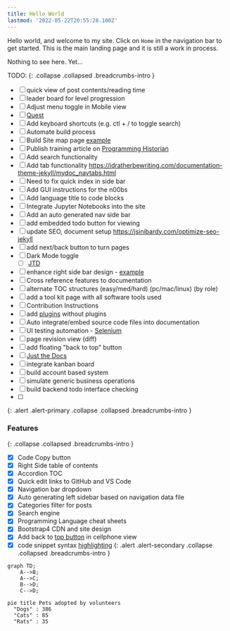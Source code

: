 ```yaml
---
title: Hello World
lastmod: '2022-05-22T20:55:28.100Z'
---
```


Hello world, and welcome to my site. Click on `Home` in the navigation bar to get started.
This is the main landing page and it is still a work in process.

Nothing to see here. Yet...

<!-- FIXME:
- [ ] - Adjust menu toggle in Mobile view
- [ ] fix presentation of search results
-->

TODO:
{: .collapse .collapsed .breadcrumbs-intro }
- [ ] quick view of post contents/reading time
- [ ] leader board for level progression
- [ ] Adjust menu toggle in Mobile view
- [ ] [Quest](/quests/home)
- [ ] Add keyboard shortcuts (e.g. ctl + / to toggle search)
- [ ] Automate build process
- [ ] Build Site map page [example](http://www.publicdomainsherpa.com/site-map.html)
- [ ] Publish training article on [Programming Historian](https://programminghistorian.org/) 
- [ ] Add search functionality
- [ ] Add tab functionality https://idratherbewriting.com/documentation-theme-jekyll/mydoc_navtabs.html
- [ ] Need to fix quick index in side bar
- [ ] Add GUI instructions for the n00bs
- [ ] Add language title to code blocks
- [ ] Integrate Jupyter Notebooks into the site
- [ ] Add an auto generated nav side bar
- [ ] add embedded todo button for viewing
- [ ] update SEO, document setup https://jsinibardy.com/optimize-seo-jekyll
- [ ] add next/back button to turn pages
- [ ] Dark Mode toggle
  - [ ] [JTD](https://pmarsceill.github.io/just-the-docs/docs/customization/)
- [ ] enhance right side bar design - [example](https://bootstrap-themes.github.io/dashboard/docs/#whats-included)
- [ ] Cross reference features to documentation
- [ ] alternate TOC structures (easy/med/hard) (pc/mac/linux) (by role)
- [ ] add a tool kit page with all software tools used
- [ ] Contribution Instructions
- [ ] add [plugins](https://jekyllcodex.org/without-plugins/) without plugins
- [ ] Auto integrate/embed source code files into documentation
- [ ] UI testing automation - [Selenium](https://www.selenium.dev/)
- [ ] page revision view (diff)
- [ ] add floating "back to top" button
- [ ] [Just the Docs](https://pmarsceill.github.io/just-the-docs/docs/navigation-structure/)
- [ ] integrate kanban board
- [ ] build account based system
- [ ] simulate generic business operations
- [ ] build backend todo interface checking
- [ ] 
{: .alert .alert-primary .collapse .collapsed .breadcrumbs-intro }

### Features
{: .collapse .collapsed .breadcrumbs-intro }
- [x] Code Copy button
- [x] Right Side table of contents
- [x] Accordion TOC
- [x] Quick edit links to GitHub and VS Code
- [x] Navigation bar dropdown
- [x] Auto generating left sidebar based on navigation data file
- [x] Categories filter for posts
- [x] Search engine
- [x] Programming Language cheat sheets
- [x] Bootstrap4 CDN and site design
- [x] Add back to [top button](https://jun711.github.io/web/how-to-highlight-code-on-a-Jekyll-site-syntax-highlighting/) in cellphone view
- [x] code snippet syntax [highlighting](https://jun711.github.io/web/how-to-highlight-code-on-a-Jekyll-site-syntax-highlighting/)
{: .alert .alert-secondary .collapse .collapsed .breadcrumbs-intro }

```mermaid!
graph TD;
    A-->B;
    A-->C;
    B-->D;
    C-->D;
```

```mermaid!
pie title Pets adopted by volunteers
  "Dogs" : 386
  "Cats" : 85
  "Rats" : 35
```